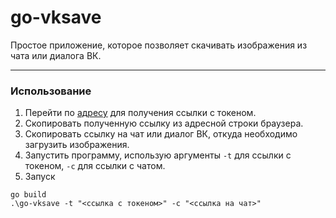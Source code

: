 # go-vksave
Простое приложение, которое позволяет скачивать изображения из чата или диалога ВК.

---

### Использование

1. Перейти по [адресу](https://oauth.vk.com/authorize?client_id=2685278&display=popup&redirect_uri=https://oauth.vk.com/blank.html&scope=messages,offline&response_type=token&v=5.131&state=123456) для получения ссылки с токеном.
2. Скопировать полученную ссылку из адресной строки браузера.
3. Скопировать ссылку на чат или диалог ВК, откуда необходимо загрузить изображения.
4. Запустить программу, использую аргументы `-t` для ссылки с токеном, `-c` для ссылки с чатом.
5. Запуск
```
go build
.\go-vksave -t "<ссылка с токеном>" -с "<ссылка на чат>"
```
